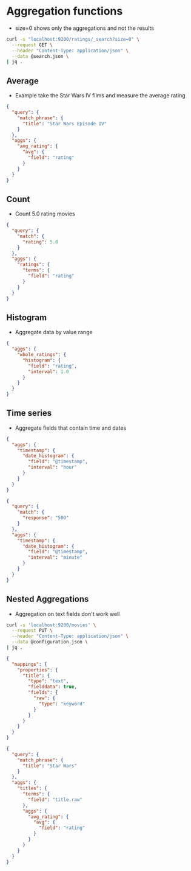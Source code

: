 # Aggregation functions

- size=0 shows only the aggregations and not the results

```sh
curl -s "localhost:9200/ratings/_search?size=0" \
  --request GET \
  --header "Content-Type: application/json" \
  --data @search.json \
| jq .
```

## Average

- Example take the Star Wars IV films and measure the average rating

```json
{
  "query": {
    "match_phrase": {
      "title": "Star Wars Episode IV"
    }
  },
  "aggs": {
    "avg_rating": {
      "avg": {
        "field": "rating"
      }
    }
  }
}
```

## Count

- Count 5.0 rating movies

```json
{
  "query": {
    "match": {
      "rating": 5.0
    }
  },
  "aggs": {
    "ratings": {
      "terms": {
        "field": "rating"
      }
    }
  }
}
```

## Histogram

- Aggregate data by value range

```json
{
  "aggs": {
    "whole_ratings": {
      "histogram": {
        "field": "rating",
        "interval": 1.0
      }
    }
  }
}
```

## Time series

- Aggregate fields that contain time and dates

```json
{
  "aggs": {
    "timestamp": {
      "date_histogram": {
        "field": "@timestamp",
        "interval": "hour"
      }
    }
  }
}
```

```json
{
  "query": {
    "match": {
      "response": "500"
    }
  },
  "aggs": {
    "timestamp": {
      "date_histogram": {
        "field": "@timestamp",
        "interval": "minute"
      }
    }
  }
}
```

## Nested Aggregations

- Aggregation on text fields don't work well

```sh
curl -s 'localhost:9200/movies' \
  --request PUT \
  --header "Content-Type: application/json" \
  --data @configuration.json \
| jq .
```

```json
{
  "mappings": {
    "properties": {
      "title": {
        "type": "text",
        "fielddata": true,
        "fields": {
          "raw": {
            "type": "keyword"
          }
        }
      }
    }
  }
}
```

```json
{
  "query": {
    "match_phrase": {
      "title": "Star Wars"
    }
  },
  "aggs": {
    "titles": {
      "terms": {
        "field": "title.raw"
      },
      "aggs": {
        "avg_rating": {
          "avg": {
            "field": "rating"
          }
        }
      }
    }
  }
}
```
